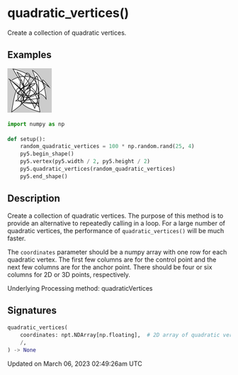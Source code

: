 # quadratic_vertices()

Create a collection of quadratic vertices.

## Examples

<div class="example-table">

<div class="example-row"><div class="example-cell-image">

![example picture for quadratic_vertices()](/images/reference/Sketch_quadratic_vertices_0.png)

</div><div class="example-cell-code">

```python
import numpy as np

def setup():
    random_quadratic_vertices = 100 * np.random.rand(25, 4)
    py5.begin_shape()
    py5.vertex(py5.width / 2, py5.height / 2)
    py5.quadratic_vertices(random_quadratic_vertices)
    py5.end_shape()
```

</div></div>

</div>

## Description

Create a collection of quadratic vertices. The purpose of this method is to provide an alternative to repeatedly calling [](sketch_quadratic_vertex) in a loop. For a large number of quadratic vertices, the performance of `quadratic_vertices()` will be much faster.

The `coordinates` parameter should be a numpy array with one row for each quadratic vertex. The first few columns are for the control point and the next few columns are for the anchor point. There should be four or six columns for 2D or 3D points, respectively.

Underlying Processing method: quadraticVertices

## Signatures

```python
quadratic_vertices(
    coordinates: npt.NDArray[np.floating],  # 2D array of quadratic vertex coordinates with 4 or 6 columns for 2D or 3D points, respectively
    /,
) -> None
```

Updated on March 06, 2023 02:49:26am UTC
